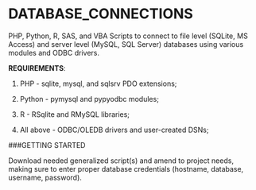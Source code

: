 # DATABASE_CONNECTIONS

PHP, Python, R, SAS, and VBA Scripts to connect to file level (SQLite, MS Access) and server level (MySQL, SQL Server) databases using various modules and ODBC drivers.

**REQUIREMENTS**: 

1. PHP - sqlite, mysql, and sqlsrv PDO extensions; 

2. Python - pymysql and pypyodbc modules;

3. R - RSqlite and RMySQL libraries; 

4. All above - ODBC/OLEDB drivers and user-created DSNs;

###GETTING STARTED

Download needed generalized script(s) and amend to project needs, making sure to enter proper database credentials (hostname, database, username, password).
